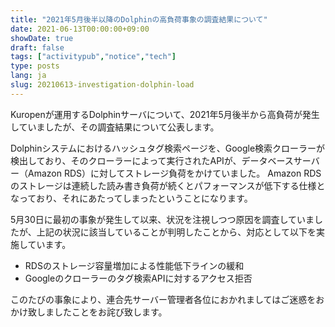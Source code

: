 ```yaml
---
title: "2021年5月後半以降のDolphinの高負荷事象の調査結果について"
date: 2021-06-13T00:00:00+09:00
showDate: true
draft: false
tags: ["activitypub","notice","tech"]
type: posts
lang: ja
slug: 20210613-investigation-dolphin-load
---
```

Kuropenが運用するDolphinサーバについて、2021年5月後半から高負荷が発生していましたが、その調査結果について公表します。

Dolphinシステムにおけるハッシュタグ検索ページを、Google検索クローラーが検出しており、そのクローラーによって実行されたAPIが、データベースサーバー（Amazon RDS）に対してストレージ負荷をかけていました。
Amazon RDSのストレージは連続した読み書き負荷が続くとパフォーマンスが低下する仕様となっており、それにあたってしまったということになります。

5月30日に最初の事象が発生して以来、状況を注視しつつ原因を調査していましたが、上記の状況に該当していることが判明したことから、対応として以下を実施しています。

- RDSのストレージ容量増加による性能低下ラインの緩和
- Googleのクローラーのタグ検索APIに対するアクセス拒否

このたびの事象により、連合先サーバー管理者各位におかれましてはご迷惑をおかけ致しましたことをお詫び致します。
